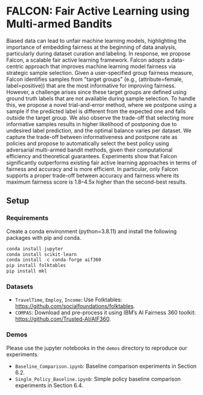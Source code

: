 # FALCON: Fair Active Learning using Multi-armed Bandits
Biased data can lead to unfair machine learning models, highlighting the importance of embedding fairness at the beginning of data analysis, particularly during dataset curation and labeling. In response, we propose Falcon, a scalable fair active learning framework. Falcon adopts a data-centric approach that improves machine learning model fairness via strategic sample selection. Given a user-specified group fairness measure, Falcon identifies samples from "target groups" (e.g., (attribute=female, label=positive)) that are the most informative for improving fairness. However, a challenge arises since these target groups are defined using ground truth labels that are not available during sample selection. To handle this, we propose a novel trial-and-error method, where we postpone using a sample if the predicted label is different from the expected one and falls outside the target group. We also observe the trade-off that selecting more informative samples results in higher likelihood of postponing due to undesired label prediction, and the optimal balance varies per dataset. We capture the trade-off between informativeness and postpone rate as policies and propose to automatically select the best policy using adversarial multi-armed bandit methods, given their computational efficiency and theoretical guarantees. Experiments show that Falcon significantly outperforms existing fair active learning approaches in terms of fairness and accuracy and is more efficient. In particular, only Falcon supports a proper trade-off between accuracy and fairness where its maximum fairness score is 1.8–4.5x higher than the second-best results.

## Setup

### Requirements
Create a conda environment (python=3.8.11) and install the following packages with pip and conda.
```python
conda install jupyter
conda install scikit-learn
conda install -c conda-forge aif360
pip install folktables
pip install mkl
```

### Datasets
<!-- You also need to manually install the COMPAS dataset from IBM’s AI Fairness 360 toolkit: https://github.com/Trusted-AI/AIF360. -->
* ```TravelTime```, ```Employ```, ```Income```: Use Folktables: https://github.com/socialfoundations/folktables.
* ```COMPAS```: Download and pre-process it using IBM’s AI Fairness 360 toolkit: https://github.com/Trusted-AI/AIF360.

### Demos
Please use the jupyter notebooks in the ```demos``` directory to reproduce our experiments.
* ```Baseline_Comparison.ipynb```: Baseline comparison experiments in Section 6.2.
* ```Single_Policy_Baseline.ipynb```: Simple policy baseline comparison experiments in Section 6.4.
